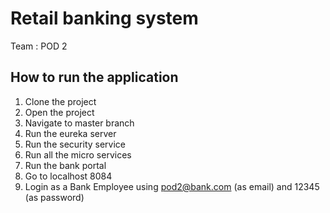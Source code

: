# Retail banking system
Team : POD 2

## How to run the application
1. Clone the project
2. Open the project 
3. Navigate to master branch
4. Run the eureka server
5. Run the security service
6. Run all the micro services
7. Run the bank portal
8. Go to localhost 8084
9. Login as a Bank Employee using pod2@bank.com (as email) and 12345 (as password)

